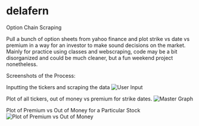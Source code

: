 # delafern
Option Chain Scraping

Pull a bunch of option sheets from yahoo finance and plot strike vs date vs premium in a way for an investor to make sound decisions on the market. Mainly for practice using classes and webscraping, code may be a bit disorganized and could be much cleaner, but a fun weekend project nonetheless.

Screenshots of the Process:

Inputting the tickers and scraping the data
![User Input](https://github.com/fernancode/option-chain-scraping/blob/master/screencap2.JPG)

Plot of all tickers, out of money vs premium for strike dates.
![Master Graph](https://github.com/fernancode/option-chain-scraping/blob/master/screencap4.JPG)

Plot of Premium vs Out of Money for a Particular Stock
![Plot of Premium vs Out of Money](https://github.com/fernancode/option-chain-scraping/blob/master/screencap4.JPG)
